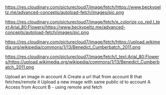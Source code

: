 

https://res.cloudinary.com/picturecloud7/image/fetch/https://www.beckypeltz.me/advanced-concepts/autoload-fetch/images/pic.png

https://res.cloudinary.com/picturecloud7/image/fetch/e_colorize,co_red,l_text:Arial_80:Flowers/https://www.beckypeltz.me/advanced-concepts/autoload-fetch/images/pic.png

https://res.cloudinary.com/picturecloud7/image/fetch/https://upload.wikimedia.org/wikipedia/commons/1/13/Benedict_Cumberbatch_2011.png

https://res.cloudinary.com/picturecloud7/image/fetch/l_text:Arial_80:Flowers/https://upload.wikimedia.org/wikipedia/commons/1/13/Benedict_Cumberbatch_2011.png



Upload an image in account A
Create a url that from account B that fetches/remote it
Upload a new image with same public id to account A
Access from Accunt B - using remote and fetch